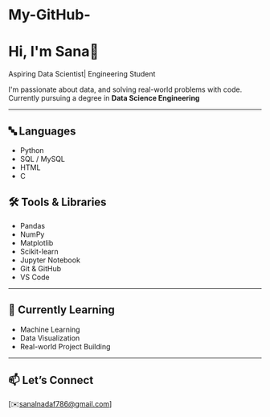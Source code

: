 # My-GitHub-
# Hi, I'm Sana👋

Aspiring Data Scientist| Engineering Student

I'm passionate about data, and solving real-world problems with code.  
Currently pursuing a degree in **Data Science Engineering**

---

## 🔤 Languages
- Python  
- SQL / MySQL  
- HTML  
- C

## 🛠️ Tools & Libraries
- Pandas  
- NumPy  
- Matplotlib  
- Scikit-learn  
- Jupyter Notebook  
- Git & GitHub  
- VS Code

---

## 🌱 Currently Learning
- Machine Learning  
- Data Visualization  
- Real-world Project Building

---

## 📫 Let’s Connect
[✉️sanalnadaf786@gmail.com]

